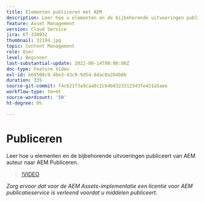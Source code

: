 ```yaml
---
title: Elementen publiceren met AEM
description: Leer hoe u elementen en de bijbehorende uitvoeringen publiceert van AEM auteur naar AEM Publiceren.
feature: Asset Management
version: Cloud Service
jira: KT-330932
thumbnail: 32194.jpg
topic: Content Management
role: User
level: Beginner
last-substantial-update: 2022-06-14T00:00:00Z
doc-type: Feature Video
exl-id: b69508c9-4be3-43c9-9d54-84ac0a2b4b6b
duration: 335
source-git-commit: f4c621f3a9caa8c2c64b8323312343fe421a5aee
workflow-type: tm+mt
source-wordcount: '50'
ht-degree: 0%

---
```


# Publiceren

Leer hoe u elementen en de bijbehorende uitvoeringen publiceert van AEM auteur naar AEM Publiceren.

>[!VIDEO](https://video.tv.adobe.com/v/330932?quality=12&learn=on)

_Zorg ervoor dat voor de AEM Assets-implementatie een licentie voor AEM publicatieservice is verleend voordat u middelen publiceert._
